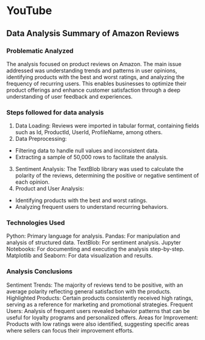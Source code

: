 # YouTube
## Data Analysis Summary of Amazon Reviews
### Problematic Analyzed
The analysis focused on product reviews on Amazon. The main issue addressed was understanding trends and patterns in user opinions, identifying products with the best and worst ratings, and analyzing the frequency of recurring users. This enables businesses to optimize their product offerings and enhance customer satisfaction through a deep understanding of user feedback and experiences.

### Steps followed for data analysis
1. Data Loading: Reviews were imported in tabular format, containing fields such as Id, ProductId, UserId, ProfileName, among others.
2. Data Preprocessing:
- Filtering data to handle null values and inconsistent data.
- Extracting a sample of 50,000 rows to facilitate the analysis.
3. Sentiment Analysis: The TextBlob library was used to calculate the polarity of the reviews, determining the positive or negative sentiment of each opinion.
4. Product and User Analysis:
- Identifying products with the best and worst ratings.
- Analyzing frequent users to understand recurring behaviors.

### Technologies Used
Python: Primary language for analysis.
Pandas: For manipulation and analysis of structured data.
TextBlob: For sentiment analysis.
Jupyter Notebooks: For documenting and executing the analysis step-by-step.
Matplotlib and Seaborn: For data visualization and results.

### Analysis Conclusions
Sentiment Trends: The majority of reviews tend to be positive, with an average polarity reflecting general satisfaction with the products.
Highlighted Products: Certain products consistently received high ratings, serving as a reference for marketing and promotional strategies.
Frequent Users: Analysis of frequent users revealed behavior patterns that can be useful for loyalty programs and personalized offers.
Areas for Improvement: Products with low ratings were also identified, suggesting specific areas where sellers can focus their improvement efforts.
